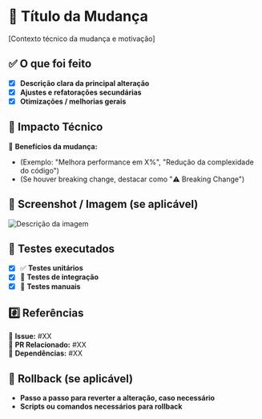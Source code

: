 # 📌 Título da Mudança  

[Contexto técnico da mudança e motivação]  

## ✅ O que foi feito  

- [x] **Descrição clara da principal alteração**  
- [x] **Ajustes e refatorações secundárias**  
- [x] **Otimizações / melhorias gerais**  

## 🚀 Impacto Técnico  

🔹 **Benefícios da mudança:**  

- (Exemplo: "Melhora performance em X%", "Redução da complexidade do código")  
- (Se houver breaking change, destacar como "⚠️ Breaking Change")  

## 📸 Screenshot / Imagem (se aplicável)  

![Descrição da imagem](URL_DA_IMAGEM)  

## 🧪 Testes executados  

- [x] ✅ **Testes unitários**  
- [x] 🔄 **Testes de integração**  
- [x] 👀 **Testes manuais**  

## #️⃣ Referências  

🔗 **Issue:** #XX  
🔗 **PR Relacionado:** #XX  
🔗 **Dependências:** #XX  

## 🔄 Rollback (se aplicável)  

- **Passo a passo para reverter a alteração, caso necessário**  
- **Scripts ou comandos necessários para rollback**  

